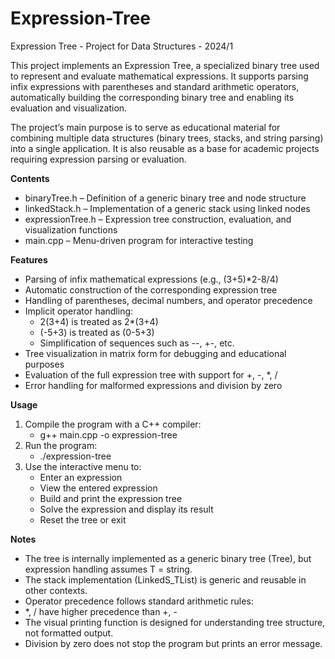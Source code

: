 # Expression-Tree
Expression Tree - Project for Data Structures - 2024/1

This project implements an Expression Tree, a specialized binary tree used to represent and evaluate mathematical expressions. It supports parsing infix expressions with parentheses and standard arithmetic operators, automatically building the corresponding binary tree and enabling its evaluation and visualization.

The project’s main purpose is to serve as educational material for combining multiple data structures (binary trees, stacks, and string parsing) into a single application. It is also reusable as a base for academic projects requiring expression parsing or evaluation.

**Contents**
- binaryTree.h – Definition of a generic binary tree and node structure
- linkedStack.h – Implementation of a generic stack using linked nodes
- expressionTree.h – Expression tree construction, evaluation, and visualization functions
- main.cpp – Menu-driven program for interactive testing

**Features**
- Parsing of infix mathematical expressions (e.g., (3+5)*2-8/4)
- Automatic construction of the corresponding expression tree
- Handling of parentheses, decimal numbers, and operator precedence
- Implicit operator handling:
  - 2(3+4) is treated as 2*(3+4)
  - (-5+3) is treated as (0-5+3)
  - Simplification of sequences such as --, +-, etc.
- Tree visualization in matrix form for debugging and educational purposes
- Evaluation of the full expression tree with support for +, -, *, /
- Error handling for malformed expressions and division by zero

**Usage**
1. Compile the program with a C++ compiler:
    - g++ main.cpp -o expression-tree
2. Run the program:
    - ./expression-tree
3. Use the interactive menu to:
    - Enter an expression
    - View the entered expression
    - Build and print the expression tree
    - Solve the expression and display its result
    - Reset the tree or exit

**Notes**
- The tree is internally implemented as a generic binary tree (Tree<T>), but expression handling assumes T = string.
- The stack implementation (LinkedS_TList) is generic and reusable in other contexts.
- Operator precedence follows standard arithmetic rules:
- *, / have higher precedence than +, -
- The visual printing function is designed for understanding tree structure, not formatted output.
- Division by zero does not stop the program but prints an error message.
